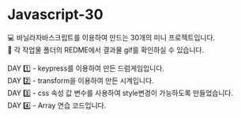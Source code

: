 # Javascript-30 <br>

:computer: 바닐라자바스크립트를 이용하여 만드는 30개의 미니 프로젝트입니다. <br>
:pushpin: 각 작업물 폴더의 REDME에서 결과물 gif를 확인하실 수 있습니다. <br>
<br>
DAY :one: - keypress를 이용하여 만든 드럼게임입니다.<br>
DAY :two: - transform을 이용하여 만든 시계입니다. <br>
DAY :three: - css 속성 값 변수를 사용하여 style변경이 가능하도록 만들었습니다. <br>
DAY :four: - Array 연습 코드입니다. <br>
